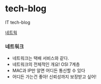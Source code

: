 # tech-blog
IT tech-blog



[네트웍](네트워크.md)

### 네트워크

- 네트워크는 택배 서비스와 같다. 
- 네트워크의 전체적인 개요! OSI 7계층
- MAC과 IP만 알면 어디든 통신할 수 있다
- 어디든 가는건 좋아! 신뢰성까지 보장받고 싶어!

